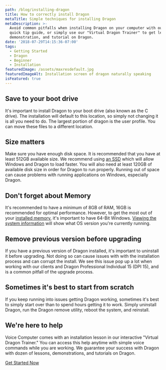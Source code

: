 ```yaml
---
path: /blog/installing-dragon
title: How to correctly install Dragon
metaTitle: Simple techniques for installing Dragon
metaDescription: >-
  Avoid common pitfalls when installing Dragon on your computer with our handy
  quick tip guide, or simply use our "Virtual Dragon Trainer" to get lessons,
  demonstration, and tutorial on Dragon.
date: '2018-07-29T14:15:36-07:00'
tags:
  - Getting Started
  - Dragon
  - Beginner
  - Installation
featuredImage: /assets/maxresdefault.jpg
featuredImageAlt: Installation screen of dragon naturally speaking
isFeatured: true
---
```

## Save to your boot drive
It's important to install Dragon to your boot drive (also known as the C drive). The installation will default to this location, so simply not changing it is all you need to do. The largest portion of dragon is the user profile. You can move these files to a different location.

## Size matters
Make sure you have enough disk space. It is recommended that you have at least 512GB available size. We recommend using [an SSD](https://www.digitaltrends.com/computing/what-is-an-ssd/) which will allow Windows and Dragon to load faster. You will also need at least 120GB of available disk size in order for Dragon to run properly. Running out of space can cause problems with running applications on Windows, especially Dragon.

## Don't forget about Memory
It's recommended to have a minimum of 8GB of RAM, 16GB is recommended for optimal performance. However, to get the most out of your [installed memory](https://www.pcworld.com/article/2957195/components/how-to-install-new-memory-in-your-pc.html), it's important to have 64-Bit Windows. [Viewing the system information](http://www.simplehow.tips/a/44/how-to-view-system-information-on-windows10) will show what OS version you're currently running.

## Remove previous version before upgrading
If you have a previous version of Dragon installed, it's important to uninstall it before upgrading. Not doing so can cause issues with with the installation process and can corrupt the install. We see this issue pop up a lot when working with our clients and Dragon Professional Individual 15 (DPI 15), and is a common pitfall of the upgrade process.

## Sometimes it's best to start from scratch
If you keep running into issues getting Dragon working, sometimes it's best to simply start over than to spend hours getting it to work. Simply uninstall Dragon, run the Dragon remove utility, reboot the system, and reinstall.

## We're here to help
Voice Computer comes with an installation lesson in our interactive "Virtual Dragon Trainer."  You can access this help anytime with simple voice commands while you are working. We guarantee your success with Dragon with dozen of lessons, demonstrations, and tutorials on Dragon.

[Get Started Now](/sign-up)

